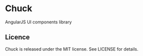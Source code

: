 # Chuck

AngularJS UI components library


## Licence

Chuck is released under the MIT license. See LICENSE for details.

